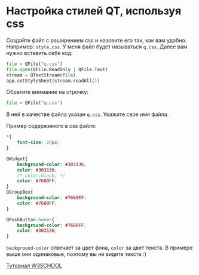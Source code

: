 # Настройка стилей QT, используя css
Создайте файл с раширением css и назовите его так, как вам удобно. Например: `style.css`. У меня файл будет называться `q.css`.
Далее вам нужно вставить себе код:
```python
file = QFile("q.css")                            
file.open(QFile.ReadOnly | QFile.Text)
stream = QTextStream(file)
app.setStyleSheet(stream.readAll())
```
Обратите внимание на строчку:
```python
file = QFile("q.css") 
```
В ней в качестве файла указан `q.css`. Укажите свое имя файла. 

Пример содержимого в css файле:
```css
*{
    font-size: 20px;
}

QWidget{
    background-color: #303136;
    color: #303136;
    /* color:black; */
    color: #7680FF;
}
QGroupBox{
    background-color: #7680FF;
    color: #7680FF;
}

QPushButton:hover{ 
    background-color: #7680FF; 
    color: #303136;
}
```

`background-color` отвечает за цвет фона, `color` за цвет текста. В примере выше они одинаковые, поэтому вы не видите текста :)

[Туториал W3SCHOOL](https://www.w3schools.com/css/default.asp)

